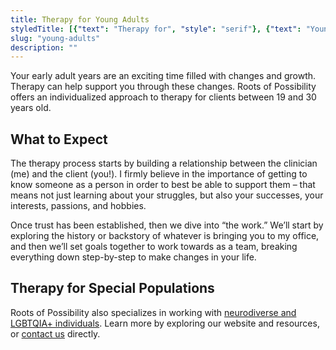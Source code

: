 ```yaml
---
title: Therapy for Young Adults
styledTitle: [{"text": "Therapy for", "style": "serif"}, {"text": "Young Adults", "style": "display"},]
slug: "young-adults"
description: ""
---
```


Your early adult years are an exciting time filled with changes and growth. Therapy can help support you through these changes. Roots of Possibility offers an individualized approach to therapy for clients between 19 and 30 years old.

## What to Expect

The therapy process starts by building a relationship between the clinician (me) and the client (you!). I firmly believe in the importance of getting to know someone as a person in order to best be able to support them – that means not just learning about your struggles, but also your successes, your interests, passions, and  hobbies.

Once trust has been established, then we dive into “the work.” We’ll start by exploring the history or backstory of whatever is bringing you to my office, and then we’ll set goals together to work towards as a team, breaking everything down step-by-step to make changes in your life.

## Therapy for Special Populations

Roots of Possibility also specializes in working with <a href="/philosophy">neurodiverse and LGBTQIA+ individuals</a>. Learn more by exploring our website and resources, or <a href="/contact">contact us</a> directly.